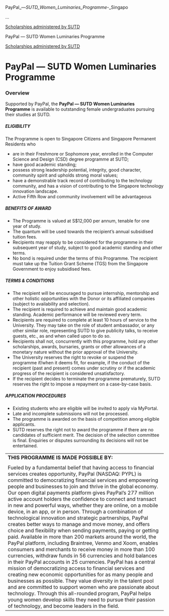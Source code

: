 PayPal_—_SUTD_Women_Luminaries_Programme_-_Singapo



…

 [Scholarships administered by SUTD](/admissions/undergraduate/scholarship/sutd-administered) 

PayPal — SUTD Women Luminaries Programme

[Scholarships administered by SUTD](https://www.sutd.edu.sg/admissions/undergraduate/scholarship/sutd-administered)

PayPal — SUTD Women Luminaries Programme
========================================

### Overview



Supported by PayPal, the **PayPal — SUTD Women Luminaries Programme** is available to outstanding female undergraduates pursuing their studies at SUTD.



##### **ELIGIBILITY**



The Programme is open to Singapore Citizens and Singapore Permanent Residents who



* are in their Freshmore or Sophomore year, enrolled in the Computer Science and Design (CSD) degree programme at SUTD;
* have good academic standing;
* possess strong leadership potential, integrity, good character, community spirit and upholds strong moral values;
* have a demonstrable track record of contributing to the technology community, and has a vision of contributing to the Singapore technology innovation landscape.
* ​Active Fifth Row and community involvement will be advantageous


##### **BENEFITS OF AWARD**



* The Programme is valued at S$12,000 per annum, tenable for one year of study.
* The quantum will be used towards the recipient’s annual subsidised tuition fees.
* ​Recipients may reapply to be considered for the programme in their subsequent year of study, subject to good academic standing and other terms.
* No bond is required under the terms of this Programme. The recipient must take up the Tuition Grant Scheme (TGS) from the Singapore Government to enjoy subsidised fees.


##### **TERMS & CONDITIONS**



* The recipient will be encouraged to pursue internship, mentorship and other holistic opportunities with the Donor or its affiliated companies (subject to availability and selection).
* The recipient is required to achieve and maintain good academic standing. Academic performance will be reviewed every term.
* Recipients are required to complete at least 10 hours of service to the University. They may take on the role of student ambassador, or any other similar role, representing SUTD to give publicity talks, to receive guests, etc., as and when called upon to do so.​
* Recipients shall not, concurrently with this programme, hold any other scholarships, awards, bursaries, grants or other allowances of a monetary nature without the prior approval of the University.
* The University reserves the right to revoke or suspend the programme if/when it deems fit, for example, if the conduct of the recipient (past and present) comes under scrutiny or if the academic progress of the recipient is considered unsatisfactory.
* If the recipient decides to terminate the programme prematurely, SUTD reserves the right to impose a repayment on a case-by-case basis.


##### **APPLICATION PROCEDURES**



* Existing students who are eligible will be invited to apply via MyPortal.
* Late and incomplete submissions will not be processed.
* The programme is awarded on the basis of competition among eligible applicants.
* SUTD reserves the right not to award the programme if there are no candidates of sufficient merit. The decision of the selection committee is final. Enquiries or disputes surrounding its decisions will not be entertained.


|  |
| --- |
| **THIS PROGRAMME IS MADE POSSIBLE BY:** |
|  |
| Fueled by a fundamental belief that having access to financial services creates opportunity, PayPal (NASDAQ: PYPL) is committed to democratizing financial services and empowering people and businesses to join and thrive in the global economy. Our open digital payments platform gives PayPal’s 277 million active account holders the confidence to connect and transact in new and powerful ways, whether they are online, on a mobile device, in an app, or in person. Through a combination of technological innovation and strategic partnerships, PayPal creates better ways to manage and move money, and offers choice and flexibility when sending payments, paying or getting paid. Available in more than 200 markets around the world, the PayPal platform, including Braintree, Venmo and Xoom, enables consumers and merchants to receive money in more than 100 currencies, withdraw funds in 56 currencies and hold balances in their PayPal accounts in 25 currencies.   PayPal has a central mission of democratizing access to financial services and creating new economic opportunities for as many people and businesses as possible. They value diversity in the talent pool and are committed to support women who are passionate about technology. Through this all-rounded program, PayPal helps young women develop skills they need to pursue their passion of technology, and become leaders in the field. |

